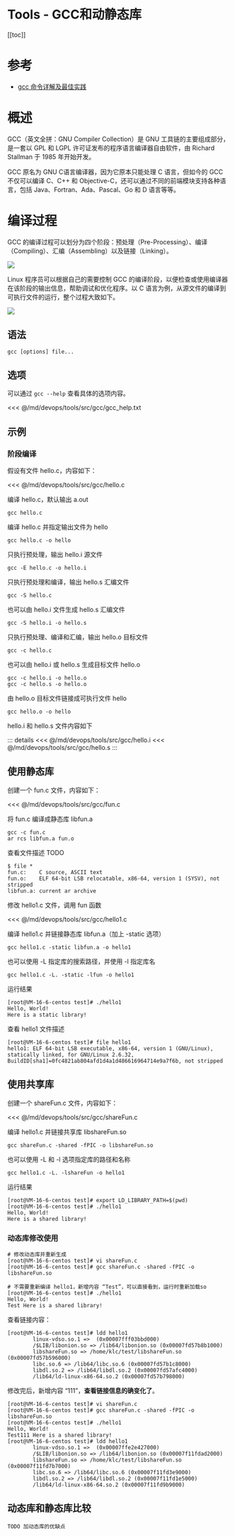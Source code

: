 # Tools - GCC和动静态库

[[toc]]

# 参考

* [gcc 命令详解及最佳实践](https://blog.csdn.net/lu_embedded/article/details/117848775)

# 概述

GCC（英文全拼：GNU Compiler Collection）是 GNU 工具链的主要组成部分，是一套以 GPL 和 LGPL 许可证发布的程序语言编译器自由软件，由 Richard Stallman 于 1985 年开始开发。

GCC 原名为 GNU C语言编译器，因为它原本只能处理 C 语言，但如今的 GCC 不仅可以编译 C、C++ 和 Objective-C，还可以通过不同的前端模块支持各种语言，包括 Java、Fortran、Ada、Pascal、Go 和 D 语言等等。

# 编译过程

GCC 的编译过程可以划分为四个阶段：预处理（Pre-Processing）、编译（Compiling）、汇编（Assembling）以及链接（Linking）。

![](/_images/devops/tools/编译过程.png)

Linux 程序员可以根据自己的需要控制 GCC 的编译阶段，以便检查或使用编译器在该阶段的输出信息，帮助调试和优化程序。以 C 语言为例，从源文件的编译到可执行文件的运行，整个过程大致如下。

![](/_images/devops/tools/编译整体过程.png)

## 语法

```
gcc [options] file...
```

## 选项

可以通过 `gcc --help` 查看具体的选项内容。

<<< @/md/devops/tools/src/gcc/gcc_help.txt

## 示例

### 阶段编译

假设有文件 hello.c，内容如下：

<<< @/md/devops/tools/src/gcc/hello.c

编译 hello.c，默认输出 a.out

`gcc hello.c`

编译 hello.c 并指定输出文件为 hello

`gcc hello.c -o hello`

只执行预处理，输出 hello.i 源文件

`gcc -E hello.c -o hello.i`

只执行预处理和编译，输出 hello.s 汇编文件

`gcc -S hello.c`

也可以由 hello.i 文件生成 hello.s 汇编文件

`gcc -S hello.i -o hello.s`

只执行预处理、编译和汇编，输出 hello.o 目标文件

`gcc -c hello.c`

也可以由 hello.i 或 hello.s 生成目标文件 hello.o

```
gcc -c hello.i -o hello.o
gcc -c hello.s -o hello.o
```

由 hello.o 目标文件链接成可执行文件 hello

`gcc hello.o -o hello`

hello.i 和 hello.s 文件内容如下

::: details
<<< @/md/devops/tools/src/gcc/hello.i
<<< @/md/devops/tools/src/gcc/hello.s
::: 

## 使用静态库

创建一个 fun.c 文件，内容如下：

<<< @/md/devops/tools/src/gcc/fun.c

将 fun.c 编译成静态库 libfun.a

```
gcc -c fun.c
ar rcs libfun.a fun.o
```

查看文件描述 TODO

```
$ file *
fun.c:    C source, ASCII text
fun.o:    ELF 64-bit LSB relocatable, x86-64, version 1 (SYSV), not stripped
libfun.a: current ar archive
```

修改 hello1.c 文件，调用 fun 函数

<<< @/md/devops/tools/src/gcc/hello1.c


编译 hello1.c 并链接静态库 libfun.a（加上 -static 选项）

`gcc hello1.c -static libfun.a -o hello1`

也可以使用 -L 指定库的搜索路径，并使用 -l 指定库名

`gcc hello1.c -L. -static -lfun -o hello1`

运行结果

```
[root@VM-16-6-centos test]# ./hello1
Hello, World!
Here is a static library!
```

查看 hello1 文件描述

```
[root@VM-16-6-centos test]# file hello1
hello1: ELF 64-bit LSB executable, x86-64, version 1 (GNU/Linux), statically linked, for GNU/Linux 2.6.32, BuildID[sha1]=0fc4821ab804afd1d4a1d486616964714e9a7f6b, not stripped
```

## 使用共享库

创建一个 shareFun.c 文件，内容如下：

<<< @/md/devops/tools/src/gcc/shareFun.c


编译 hello1.c 并链接共享库 libshareFun.so

`gcc shareFun.c -shared -fPIC -o libshareFun.so`

也可以使用 -L 和 -l 选项指定库的路径和名称

`gcc hello1.c -L. -lshareFun -o hello1`

运行结果

```
[root@VM-16-6-centos test]# export LD_LIBRARY_PATH=$(pwd)
[root@VM-16-6-centos test]# ./hello1
Hello, World!
Here is a shared library!
```

### 动态库修改使用

```
# 修改动态库并重新生成
[root@VM-16-6-centos test]# vi shareFun.c
[root@VM-16-6-centos test]# gcc shareFun.c -shared -fPIC -o libshareFun.so

# 不需要重新编译 hello1，新增内容 “Test”，可以直接看到，运行时重新加载so
[root@VM-16-6-centos test]# ./hello1
Hello, World!
Test Here is a shared library!
```

查看链接内容：

```
[root@VM-16-6-centos test]# ldd hello1
        linux-vdso.so.1 =>  (0x00007fff03bbd000)
        /$LIB/libonion.so => /lib64/libonion.so (0x00007fd57b8b1000)
        libshareFun.so => /home/klc/test/libshareFun.so (0x00007fd57b596000)
        libc.so.6 => /lib64/libc.so.6 (0x00007fd57b1c8000)
        libdl.so.2 => /lib64/libdl.so.2 (0x00007fd57afc4000)
        /lib64/ld-linux-x86-64.so.2 (0x00007fd57b798000)
```

修改完后，新增内容 “111”，**查看链接信息的确变化了**。

```
[root@VM-16-6-centos test]# vi shareFun.c
[root@VM-16-6-centos test]# gcc shareFun.c -shared -fPIC -o libshareFun.so
[root@VM-16-6-centos test]# ./hello1
Hello, World!
Test111 Here is a shared library!
[root@VM-16-6-centos test]# ldd hello1
        linux-vdso.so.1 =>  (0x00007ffe2e427000)
        /$LIB/libonion.so => /lib64/libonion.so (0x00007f11fdad2000)
        libshareFun.so => /home/klc/test/libshareFun.so (0x00007f11fd7b7000)
        libc.so.6 => /lib64/libc.so.6 (0x00007f11fd3e9000)
        libdl.so.2 => /lib64/libdl.so.2 (0x00007f11fd1e5000)
        /lib64/ld-linux-x86-64.so.2 (0x00007f11fd9b9000)
```

## 动态库和静态库比较

```
TODO 加动态库的优缺点
```